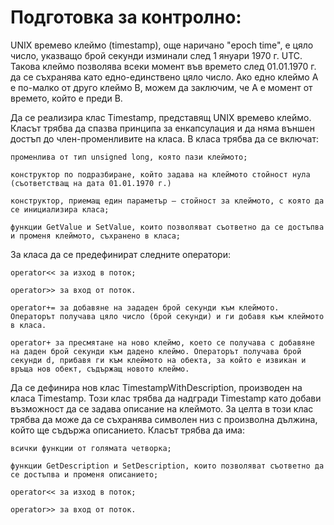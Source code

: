 # Подготовка за контролно:

UNIX времево клеймо (timestamp), още наричано "epoch time", е цяло число, указващо брой секунди изминали след 1 януари 1970 г. UTC. Такова клеймо позволява всеки момент във времето след 01.01.1970 г. да се съхранява като едно-единствено цяло число. Ако едно клеймо A е по-малко от друго клеймо B, можем да заключим, че A е момент от времето, който е преди B.

 

Да се реализира клас Timestamp, представящ UNIX времево клеймо. Класът трябва да спазва принципа за енкапсулация и да няма външен достъп до член-променливите на класа. В класа трябва да се включат:

 

    променлива от тип unsigned long, която пази клеймото;

    конструктор по подразбиране, който задава на клеймото стойност нула (съответстващ на дата 01.01.1970 г.)

    конструктор, приемащ един параметър — стойност за клеймото, с която да се инициализира класа;

    функции GetValue и SetValue, които позволяват съответно да се достъпва и променя клеймото, съхранено в класа;

 

За класа да се предефинират следните оператори:

 

    operator<< за изход в поток;

    operator>> за вход от поток.

    operator+= за добавяне на зададен брой секунди към клеймото. Операторът получава цяло число (брой секунди) и ги добавя към клеймото в класа.

    operator+ за пресмятане на ново клеймо, което се получава с добавяне на даден брой секунди към дадено клеймо. Операторът получава брой секунди d, прибавя ги към клеймото на обекта, за който е извикан и връща нов обект, съдържащ новото клеймо.

 

Да се дефинира нов клас TimestampWithDescription, производен на класа Timestamp. Този клас трябва да надгради Timestamp като добави възможност да се задава описание на клеймото. За целта в този клас трябва да може да се съхранява символен низ с произволна дължина, който ще съдържа описанието. Класът трябва да има:

 

    всички функции от голямата четворка;

    функции GetDescription и SetDescription, които позволяват съответно да се достъпва и променя описанието;

    operator<< за изход в поток;

    operator>> за вход от поток.
